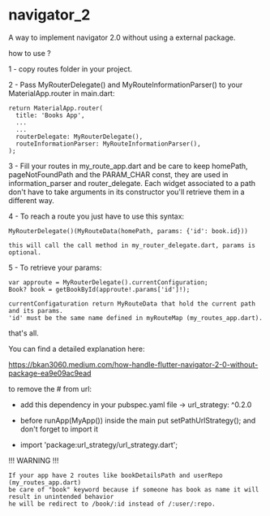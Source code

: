 # navigator_2

A way to implement navigator 2.0 without using a external package.

how to use ?

1 - copy routes folder in your project.

2 - Pass MyRouterDelegate() and MyRouteInformationParser() to your MaterialApp.router in main.dart:

    return MaterialApp.router(
      title: 'Books App',
      ...
      ...
      routerDelegate: MyRouterDelegate(),
      routeInformationParser: MyRouteInformationParser(),
    );

3 - Fill your routes in my_route_app.dart and be care to keep homePath, pageNotFoundPath and the
    PARAM_CHAR const, they are used in information_parser and router_delegate.
    Each widget associated to a path don't have to take arguments in its constructor
    you'll retrieve them in a different way.

4 - To reach a route you just have to use this syntax:

    MyRouterDelegate()(MyRouteData(homePath, params: {'id': book.id}))

    this will call the call method in my_router_delegate.dart, params is optional.

5 - To retrieve your params:

    var approute = MyRouterDelegate().currentConfiguration;
    Book? book = getBookById(approute!.params['id']!);

    currentConfigaturation return MyRouteData that hold the current path and its params.
    'id' must be the same name defined in myRouteMap (my_routes_app.dart).

that's all.

You can find a detailed explanation here:

https://bkan3060.medium.com/how-handle-flutter-navigator-2-0-without-package-ea9e09ac9ead

to remove the # from url:

   - add this dependency in your pubspec.yaml file -> url_strategy: ^0.2.0
   
   - before runApp(MyApp()) inside the main put setPathUrlStrategy(); and don't forget to import it

   - import 'package:url_strategy/url_strategy.dart';


!!! WARNING !!!

    If your app have 2 routes like bookDetailsPath and userRepo (my_routes_app.dart)
    be care of "book" keyword because if someone has book as name it will result in unintended behavior
    he will be redirect to /book/:id instead of /:user/:repo.

